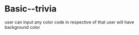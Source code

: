 # Basic--trivia
user can input any color code in respective of that user will have background color
